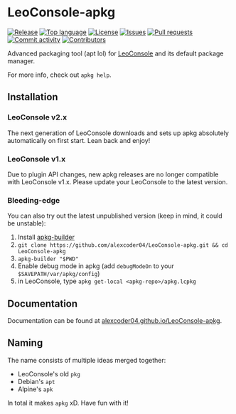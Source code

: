 
# LeoConsole-apkg

[![Release](https://img.shields.io/github/v/release/alexcoder04/LeoConsole-apkg)](https://github.com/alexcoder04/LeoConsole-apkg/releases/latest)
[![Top language](https://img.shields.io/github/languages/top/alexcoder04/LeoConsole-apkg)](https://github.com/alexcoder04/LeoConsole-apkg/search?l=go)
[![License](https://img.shields.io/github/license/alexcoder04/LeoConsole-apkg)](https://github.com/alexcoder04/LeoConsole-apkg/blob/main/LICENSE)
[![Issues](https://img.shields.io/github/issues/alexcoder04/LeoConsole-apkg)](https://github.com/alexcoder04/LeoConsole-apkg/issues)
[![Pull requests](https://img.shields.io/github/issues-pr/alexcoder04/LeoConsole-apkg)](https://github.com/alexcoder04/LeoConsole-apkg/pulls)
[![Commit activity](https://img.shields.io/github/commit-activity/m/alexcoder04/LeoConsole-apkg)](https://github.com/alexcoder04/LeoConsole-apkg/commits/main)
[![Contributors](https://img.shields.io/github/contributors-anon/alexcoder04/LeoConsole-apkg)](https://github.com/alexcoder04/LeoConsole-apkg/graphs/contributors)

Advanced packaging tool (apt lol) for [LeoConsole](https://github.com/BoettcherDasOriginal/LeoConsole)
and its default package manager.

For more info, check out `apkg help`.

## Installation

### LeoConsole v2.x

The next generation of LeoConsole downloads and sets up apkg absolutely
automatically on first start. Lean back and enjoy!

### LeoConsole v1.x

Due to plugin API changes, new apkg releases are no longer
compatible with LeoConsole v1.x. Please update your LeoConsole to the latest
version.

### Bleeding-edge

You can also try out the latest unpublished version (keep in mind, it could be
unstable):

1. Install [apkg-builder](https://github.com/alexcoder04/LeoConsole-apkg-builder)
2. `git clone https://github.com/alexcoder04/LeoConsole-apkg.git && cd LeoConsole-apkg`
3. `apkg-builder "$PWD"`
4. Enable debug mode in apkg (add `debugModeOn` to your `$SAVEPATH/var/apkg/config`)
4. in LeoConsole, type `apkg get-local <apkg-repo>/apkg.lcpkg`

## Documentation

Documentation can be found at
[alexcoder04.github.io/LeoConsole-apkg](https://alexcoder04.github.io/LeoConsole-apkg).

## Naming

The name consists of multiple ideas merged together:

 - LeoConsole's old `pkg`
 - Debian's `apt`
 - Alpine's `apk`

In total it makes `apkg` xD. Have fun with it!

